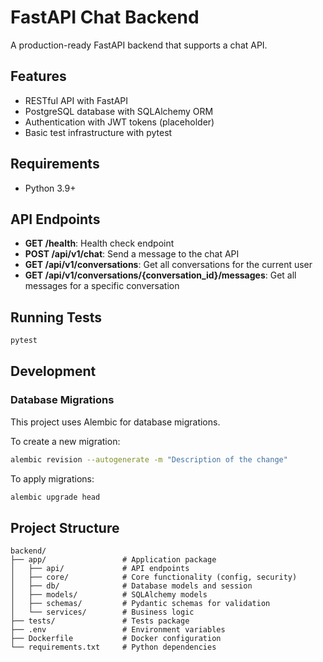 # FastAPI Chat Backend

A production-ready FastAPI backend that supports a chat API.

## Features

- RESTful API with FastAPI
- PostgreSQL database with SQLAlchemy ORM
- Authentication with JWT tokens (placeholder)
- Basic test infrastructure with pytest

## Requirements

- Python 3.9+

## API Endpoints

- **GET /health**: Health check endpoint
- **POST /api/v1/chat**: Send a message to the chat API
- **GET /api/v1/conversations**: Get all conversations for the current user
- **GET /api/v1/conversations/{conversation_id}/messages**: Get all messages for a specific conversation

## Running Tests

```bash
pytest
```

## Development

### Database Migrations

This project uses Alembic for database migrations.

To create a new migration:
```bash
alembic revision --autogenerate -m "Description of the change"
```

To apply migrations:
```bash
alembic upgrade head
```

## Project Structure

```
backend/
├── app/                 # Application package
│   ├── api/             # API endpoints
│   ├── core/            # Core functionality (config, security)
│   ├── db/              # Database models and session
│   ├── models/          # SQLAlchemy models
│   ├── schemas/         # Pydantic schemas for validation
│   └── services/        # Business logic
├── tests/               # Tests package
├── .env                 # Environment variables
├── Dockerfile           # Docker configuration
└── requirements.txt     # Python dependencies
```
